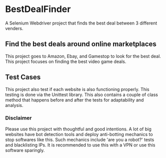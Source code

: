 # BestDealFinder
A Selenium Webdriver project that finds the best deal between 3 different venders.


## Find the best deals around online marketplaces
This project goes to Amazon, Ebay, and Gamestop to look for the best deal. This project focuses on finding the best video game deals.
## Test Cases
This project also test if each website is also functioning properly. This testing is done via the Unittest library. This also contains a couple of class method that happens before and after the tests for adaptability and analysis.

### Disclaimer
Please use this project with thoughtful and good intentions. A lot of big websites have bot detection tools and deploy anti-botting mechanics to stop softwares like this. Such mechanics include 'are you a robot?' tests and blacklisting IPs. It is recommended to use this with a VPN or use this software sparingly.
